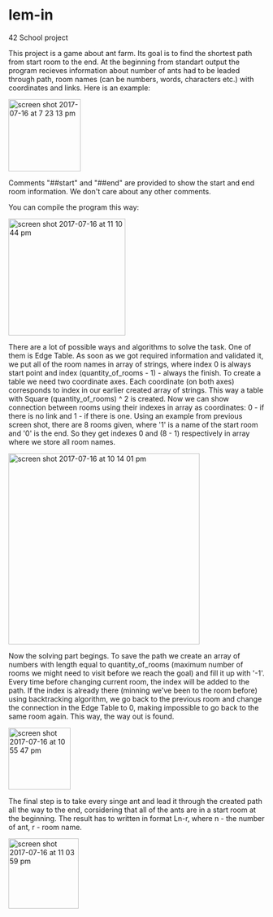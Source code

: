 # lem-in
42 School project

This project is a game about ant farm. Its goal is to find the shortest path from start room to the end. 
At the beginning from standart output the program recieves information about number of ants had to be leaded through path, room names (can be numbers, words, characters etc.) with coordinates and links. Here is an example:

<img width="142" alt="screen shot 2017-07-16 at 7 23 13 pm" align="middle" src="https://user-images.githubusercontent.com/25576444/28254024-ea2c5eb6-6a5d-11e7-922c-5808975b2419.png" >

Comments "##start" and "##end" are provided to show the start and end room information. We don't care about any other comments.

You can compile the program this way:

<img width="230" alt="screen shot 2017-07-16 at 11 10 44 pm" src="https://user-images.githubusercontent.com/25576444/28256980-19ebd910-6a7c-11e7-9d7a-d1abb891b823.png">

There are a lot of possible ways and algorithms to solve the task. One of them is Edge Table.
As soon as we got required information and validated it, we put all of the room names in array of strings, where index 0 is always start point and index (quantity_of_rooms - 1) - always the finish.
To create a table we need two coordinate axes. Each coordinate (on both axes) corresponds to index in our earlier created array of strings. This way a table with Square (quantity_of_rooms) ^ 2 is created. Now we can show connection between rooms using their indexes in array as coordinates: 0 - if there is no link and 1 - if there is one.
Using an example from previous screen shot, there are 8 rooms given, where '1' is a name of the start room and '0' is the end. So they get indexes 0 and (8 - 1) respectively in array where we store all room names.

<img width="376" alt="screen shot 2017-07-16 at 10 14 01 pm" align="middle" src="https://user-images.githubusercontent.com/25576444/28256139-31e6c53c-6a74-11e7-8e3d-3b07d6463b9e.png">

Now the solving part begings. To save the path we create an array of numbers with length equal to quantity_of_rooms (maximum number of rooms we might need to visit before we reach the goal) and fill it up with '-1'. Every time before changing current room, the index will be added to the path. If the index is already there (minning we've been to the room before) using backtracking algorithm, we go back to the previous room and change the connection in the Edge Table to 0, making impossible to go back to the same room again. This way, the way out is found.

<img width="122" alt="screen shot 2017-07-16 at 10 55 47 pm" src="https://user-images.githubusercontent.com/25576444/28256736-f710ff44-6a79-11e7-821a-0bbc58196e7d.png">

The final step is to take every singe ant and lead it through the created path all the way to the end, corsidering that all of the ants are in a start room at the beginning. The result has to written in format Ln-r, where n - the number of ant, r - room name.

<img width="138" alt="screen shot 2017-07-16 at 11 03 59 pm" src="https://user-images.githubusercontent.com/25576444/28256885-36e1a3fc-6a7b-11e7-8a92-ef6f8a20740d.png">

